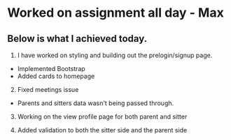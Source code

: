 # Worked on assignment all day - Max
## Below is what I achieved today.

1. I have worked on styling and building out the prelogin/signup page. 
  - Implemented Bootstrap
  - Added cards to homepage

2. Fixed meetings issue
  - Parents and sitters data wasn't being passed through.

3. Working on the view profile page for both parent and sitter

4. Added validation to both the sitter side and the parent side